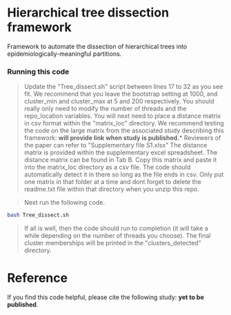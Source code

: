# Hierarchical tree dissection framework
Framework to automate the dissection of hierarchical trees into epidemiologically-meaningful partitions.

### Running this code

>Update the "Tree_dissect.sh" script between lines 17 to 32 as you see fit. We recommend that you leave the bootstrap setting at 1000, and cluster_min and cluster_max at 5 and 200 respectively. You should really only need to modify the number of threads and the repo_location variables. You will next need to place a distance matrix in csv format within the "matrix_loc" directory. We recommend testing the code on the large matrix from the associated study describing this framework: **will provide link when study is published.*** Reviewers of the paper can refer to "Supplementary file S1.xlsx"
>The distance matrix is provided within the supplementary excel spreadsheet. The distance matrix can be found in Tab B. Copy this matrix and paste it into the matrix_loc directory as a csv file. The code should automatically detect it in there so long as the file ends in csv. Only put one matrix in that folder at a time and dont forget to delete the readme.txt file within that directory when you unzip this repo.

>Next run the following code.
```bash
bash Tree_dissect.sh
```
>If all is well, then the code should run to completion (it will take a while depending on the number of threads you choose). The final cluster memberships will be printed in the "clusters_detected" directory.

# Reference
If you find this code helpful, please cite the following study: **yet to be published**.



